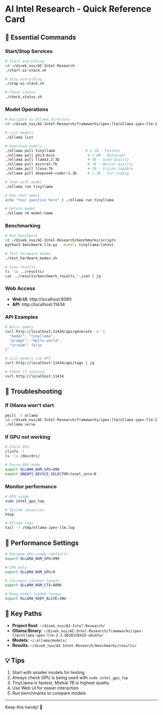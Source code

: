 # AI Intel Research - Quick Reference Card

## 🚀 Essential Commands

### Start/Stop Services
```bash
# Start everything
cd ~/divek_nus/AI-Intel-Research
./start-ai-stack.sh

# Stop everything  
./stop-ai-stack.sh

# Check status
./check_status.sh
```

### Model Operations
```bash
# Navigate to Ollama directory
cd ~/divek_nus/AI-Intel-Research/frameworks/ipex-llm/ollama-ipex-llm-2.3.0b20250429-ubuntu

# List models
./ollama list

# Download models
./ollama pull tinyllama              # 1.1B - Fastest
./ollama pull phi3:mini               # 3.8B - Balanced
./ollama pull llama3.2:3b             # 3B - Good quality
./ollama pull mistral:7b              # 7B - Better quality
./ollama pull llava:7b                # 7B - Vision capable
./ollama pull deepseek-coder:1.3b     # 1.3B - For coding

# Chat with model
./ollama run tinyllama

# One-shot query
echo "Your question here" | ./ollama run tinyllama

# Delete model
./ollama rm model-name
```

### Benchmarking
```bash
# Run benchmark
cd ~/divek_nus/AI-Intel-Research/benchmarks/scripts
python3 benchmark_llm.py --models tinyllama:latest

# Test hardware modes
./test_hardware_modes.sh

# View results
ls -la ../results/
cat ../results/benchmark_results_*.json | jq
```

### Web Access
- **Web UI**: http://localhost:8080
- **API**: http://localhost:11434

### API Examples
```bash
# Basic query
curl http://localhost:11434/api/generate -d '{
  "model": "tinyllama",
  "prompt": "Hello world",
  "stream": false
}'

# List models via API
curl http://localhost:11434/api/tags | jq

# Check if running
curl http://localhost:11434
```

## 🔧 Troubleshooting

### If Ollama won't start
```bash
pkill -f ollama
cd ~/divek_nus/AI-Intel-Research/frameworks/ipex-llm/ollama-ipex-llm-2.3.0b20250429-ubuntu
./ollama serve
```

### If GPU not working
```bash
# Check GPU
clinfo -l
ls -la /dev/dri/

# Force GPU mode
export OLLAMA_NUM_GPU=999
export ONEAPI_DEVICE_SELECTOR=level_zero:0
```

### Monitor performance
```bash
# GPU usage
sudo intel_gpu_top

# System resources
htop

# Ollama logs
tail -f /tmp/ollama-ipex-llm.log
```

## 🎯 Performance Settings

```bash
# Maximum GPU usage (default)
export OLLAMA_NUM_GPU=999

# CPU only
export OLLAMA_NUM_GPU=0

# Increase context length
export OLLAMA_NUM_CTX=4096

# Keep model loaded longer
export OLLAMA_KEEP_ALIVE=30m
```

## 📍 Key Paths
- **Project Root**: `~/divek_nus/AI-Intel-Research/`
- **Ollama Binary**: `~/divek_nus/AI-Intel-Research/frameworks/ipex-llm/ollama-ipex-llm-2.3.0b20250429-ubuntu/`
- **Models**: `~/.ollama/models/`
- **Results**: `~/divek_nus/AI-Intel-Research/benchmarks/results/`

## 💡 Tips
1. Start with smaller models for testing
2. Always check GPU is being used with `sudo intel_gpu_top`
3. TinyLlama is fastest, Mistral 7B is highest quality
4. Use Web UI for easier interaction
5. Run benchmarks to compare models

---
Keep this handy! 🎉